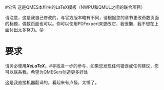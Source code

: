 #公告 这是QMES本科生的LaTeX模板（NWPU和QMUL之间的联合项目）

请注意，这是我自己修改的，与官方版本略有不同，请根据您的章节更改奇数页面的标题，偶数页面也可以。你可以使用PDFexpert来更改它，我很懒，我不想在上面付出太多努力。😡 

# 要求 

请务必使用***XeLaTeX***。#寻找进一步的参与，如果您发现任何错误或任何建议，您可以联系我。希望为QMESers创造更多好处

这是我直接机器翻译的，看起来有点怪，太懒了。
